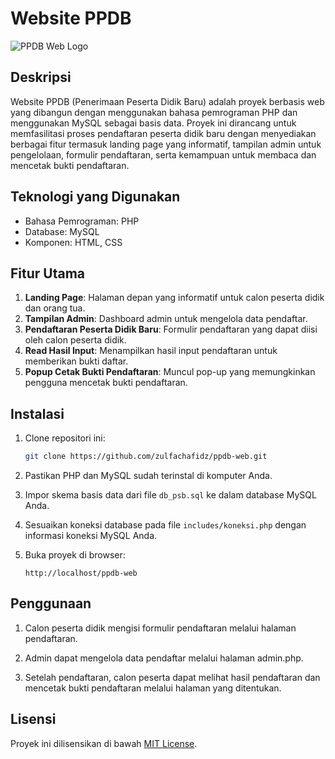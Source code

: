 # Website PPDB

![PPDB Web Logo](https://github.com/zulfachafidz/ppdb-web/blob/main/img/landing.png)

## Deskripsi

Website PPDB (Penerimaan Peserta Didik Baru) adalah proyek berbasis web yang dibangun dengan menggunakan bahasa pemrograman PHP dan menggunakan MySQL sebagai basis data. Proyek ini dirancang untuk memfasilitasi proses pendaftaran peserta didik baru dengan menyediakan berbagai fitur termasuk landing page yang informatif, tampilan admin untuk pengelolaan, formulir pendaftaran, serta kemampuan untuk membaca dan mencetak bukti pendaftaran.

## Teknologi yang Digunakan

- Bahasa Pemrograman: PHP
- Database: MySQL
- Komponen: HTML, CSS

## Fitur Utama

1. **Landing Page**: Halaman depan yang informatif untuk calon peserta didik dan orang tua.
2. **Tampilan Admin**: Dashboard admin untuk mengelola data pendaftar.
3. **Pendaftaran Peserta Didik Baru**: Formulir pendaftaran yang dapat diisi oleh calon peserta didik.
4. **Read Hasil Input**: Menampilkan hasil input pendaftaran untuk memberikan bukti daftar.
5. **Popup Cetak Bukti Pendaftaran**: Muncul pop-up yang memungkinkan pengguna mencetak bukti pendaftaran.

## Instalasi

1. Clone repositori ini:

    ```bash
    git clone https://github.com/zulfachafidz/ppdb-web.git
    ```

2. Pastikan PHP dan MySQL sudah terinstal di komputer Anda.

3. Impor skema basis data dari file `db_psb.sql` ke dalam database MySQL Anda.

4. Sesuaikan koneksi database pada file `includes/koneksi.php` dengan informasi koneksi MySQL Anda.

5. Buka proyek di browser:

    ```
    http://localhost/ppdb-web
    ```

## Penggunaan

1. Calon peserta didik mengisi formulir pendaftaran melalui halaman pendaftaran.

2. Admin dapat mengelola data pendaftar melalui halaman admin.php.

3. Setelah pendaftaran, calon peserta dapat melihat hasil pendaftaran dan mencetak bukti pendaftaran melalui halaman yang ditentukan.

## Lisensi

Proyek ini dilisensikan di bawah [MIT License](LICENSE).
